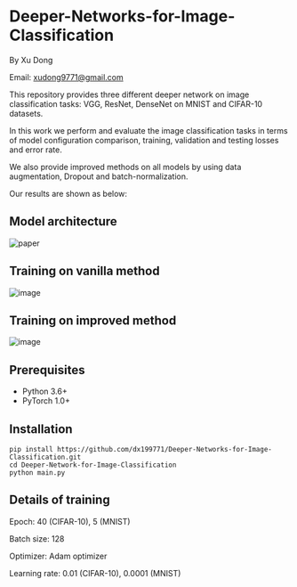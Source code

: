# Deeper-Networks-for-Image-Classification

By Xu Dong

Email: xudong9771@gmail.com

This repository provides three different deeper network on image classification tasks: VGG, ResNet, DenseNet on MNIST and CIFAR-10 datasets.

In this work we perform and evaluate the image classification tasks in terms of model configuration comparison, training, validation and testing losses and error rate.

We also provide improved methods on all models by using data augmentation, Dropout and batch-normalization.

Our results are shown as below:

## Model architecture
![paper](https://user-images.githubusercontent.com/33721483/118407401-81815680-b678-11eb-9723-8e596287a2d0.png)

## Training on vanilla method
![image](https://user-images.githubusercontent.com/33721483/118407330-3e26e800-b678-11eb-995e-20530c2c05a6.png)

## Training on improved method
![image](https://user-images.githubusercontent.com/33721483/118407337-42eb9c00-b678-11eb-8011-710b81020391.png)


## Prerequisites
- Python 3.6+
- PyTorch 1.0+

## Installation
```
pip install https://github.com/dx199771/Deeper-Networks-for-Image-Classification.git
cd Deeper-Network-for-Image-Classification
python main.py
```

## Details of training
Epoch: 40 (CIFAR-10), 5 (MNIST)

Batch size: 128

Optimizer: Adam optimizer

Learning rate: 0.01 (CIFAR-10), 0.0001 (MNIST)
